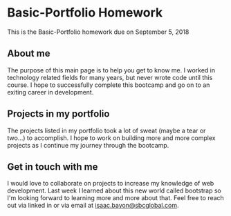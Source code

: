 # Basic-Portfolio Homework
This is the Basic-Portfolio homework due on September 5, 2018

## About me
The purpose of this main page is to help you get to know me.   I worked in technology related fields for many years, but never wrote code until this course.  I hope to successfully complete this bootcamp and go on to an exiting career in development.  

## Projects in my portfolio
The projects listed in my portfolio took a lot of sweat (maybe a tear or two...) to accomplish.  I hope to work on building more and more complex projects as I continue my journey through the bootcamp.  

## Get in touch with me
I would love to collaborate on projects to increase my knowledge of web development.   Last week I learned about this new world called bootstrap so I'm looking forward to learning more and more about that.  Feel free to reach out via linked in or via email at isaac.bayon@sbcglobal.com.



